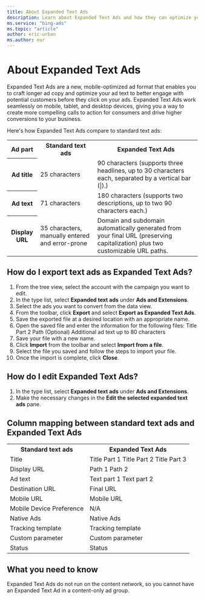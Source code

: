 ```yaml
---
title: About Expanded Text Ads
description: Learn about Expanded Text Ads and how they can optimize your ads.
ms.service: "bing-ads"
ms.topic: "article"
author: eric-urban
ms.author: eur
---
```


# About Expanded Text Ads

Expanded Text Ads are a new, mobile-optimized ad format that enables you to craft longer ad copy and optimize your ad text to better engage with potential customers before they click on your ads. Expanded Text Ads work seamlessly on mobile, tablet, and desktop devices, giving you a way to create more compelling calls to action for consumers and drive higher conversions to your business.

Here's how Expanded Text Ads compare to standard text ads:

<table type="type1">
  <tr>
    <th scope="col">Ad part</th>
    <th scope="col">Standard text ads</th>
    <th scope="col">Expanded Text Ads</th>
  </tr>
  <tr>
    <th scope="row" style="background: transparent">
    Ad title
   </th>
    <td>
    25 characters
   </td>
    <td>
    90 characters (supports three headlines, up to 30 characters each, separated by a vertical bar (|).)
   </td>
  </tr>
  <tr>
    <th scope="row" style="background: transparent">
    Ad text

   </th>
    <td>
    71 characters
   </td>
    <td>
    180 characters (supports two descriptions, up to two 90 characters each.)
   </td>
  </tr>
  <tr>
    <th scope="row" style="background: transparent">
    Display URL
   </th>
    <td>
    35 characters, manually entered and error-prone
   </td>
    <td>
    Domain and subdomain automatically generated from your final URL (preserving capitalization) plus two customizable URL paths.
   </td>
  </tr>
</table>

## How do I export text ads as Expanded Text Ads?
1. From the tree view, select the account with the campaign you want to edit.
1. In the type list, select **Expanded text ads** under **Ads and Extensions**.
1. Select the ads you want to convert from the data view.
1. From the toolbar, click **Export** and select **Export as Expanded Text Ads**.
1. Save the exported file at a desired location with an appropriate name.
1. Open the saved file and enter the information for the following files:    Title Part 2  Path (Optional)  Additional ad text up to 80 characters
1. Save your file with a new name.
1. Click **Import** from the toolbar and select **Import from a file**.
1. Select the file you saved and follow the steps to import your file.
1. Once the import is complete, click **Close**.

## How do I edit Expanded Text Ads?
1. In the type list, select **Expanded text ads** under **Ads and Extensions**.
1. Make the necessary changes in the **Edit the selected expanded text ads** pane.

## Column mapping between standard text ads and Expanded Text Ads
<table type="type1">
  <tr>
    <th scope="col">Standard text ads</th>
    <th scope="col">Expanded Text Ads</th>
  </tr>
  <tr>
    <td>
    Title
   </td>
    <td>
    Title Part 1 
    Title Part 2 
    Title Part 3
   </td>
  </tr>
  <tr>
    <td>
    Display URL

   </td>
    <td>
    Path 1  
    Path 2
   </td>
  </tr>
  <tr>
    <td>
    Ad text
   </td>
    <td>
    Text part 1
		Text part 2
   </td>
  </tr>
  <tr>
    <td>Destination URL</td>
    <td>Final URL</td>
  </tr>
  <tr>
    <td>Mobile URL</td>
    <td>Mobile URL</td>
  </tr>
  <tr>
    <td>Mobile Device Preference</td>
    <td>N/A</td>
  </tr>
  <tr>
    <td>Native Ads</td>
    <td>Native Ads</td>
  </tr>
  <tr>
    <td>Tracking template</td>
    <td>Tracking template</td>
  </tr>
  <tr>
    <td>Custom parameter</td>
    <td>Custom parameter</td>
  </tr>
  <tr>
    <td>Status</td>
    <td>Status</td>
  </tr>
</table>

## What you need to know
Expanded Text Ads do not run on the content network, so you cannot have an Expanded Text Ad in a content-only ad group.


